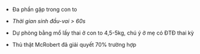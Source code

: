 - Đa phần gặp trong con to  
- _Thời gian sinh đầu-vai > 60s_  
- Dự phòng bằng mổ lấy thai ở con to 4,5-5kg, chú ý ở mẹ có ĐTĐ thai kỳ  
- Thủ thật McRobert đã giải quyết 70% trường hợp